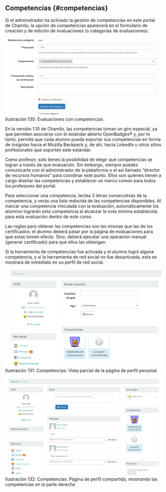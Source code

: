 ## Competencias {#competencias}

Si el administrador ha activado la gestión de competencias en este portal de Chamilo, la opción de competencias aparecerá en el formulario de creación y de edición de evaluaciones (o categorías de evaluaciones).

![](../assets/image56.png)Ilustración 130: Evaluaciones con competencias

En la versión 1.10 de Chamilo, las competencias toman un giro especial, ya que permiten asociarse con el estándar abierto OpenBadges® y, por lo tanto, permite que cada alumno pueda exportar sus competencias en forma de insignias hacia el Mozilla Backpack y, de ahí, hacia LinkedIn u otros sitios profesionales que soporten este estándar.

Como profesor, solo tienes la posibilidad de elegir qué competencias se logran a través de que evaluación. Sin embargo, siempre puedes comunicarte con el administrador de la plataforma o el así llamado “director de recursos humanos” para coordinar este punto. Ellos son quienes tienen a cargo diseñar las competencias y establecer un marco común para todos los profesores del portal.

Para seleccionar una competencia, teclea 3 letras consecutivas de la competencia, y verás una lista reducida de las competencias disponibles. Al marcar una competencia vinculada con la evaluación, automáticamente los alumnos lograrán esta competencia al alcanzar la nota mínima establecida para esta evaluación dentro de este curso.

Las reglas para obtener las competencias son las mismas que las de los certificados: el alumno deberá pasar por la página de evaluaciones para que estas tomen efecto. Sino, deberá ejecutar una operación manual (generar certificado) para que ellos las obtengan.

Si la herramienta de competencias fue activada y el alumno logró alguna competencia, y si la herramienta de red social no fue desactivada, esta se mostrará de inmediato en su perfil de red social.

![](../assets/image57.png)Ilustración 131: Competencias: Vista parcial de la página de perfil personal

![](../assets/image58.png)Ilustración 132: Competencias: Página de perfil compartido, mostrando las competencias en la parte derecha